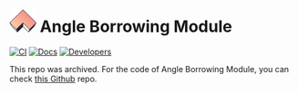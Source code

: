 # <img src="logo.svg" alt="Angle Borrowing Module" height="40px"> Angle Borrowing Module

[![CI](https://github.com/AngleProtocol/angle-borrow/workflows/CI/badge.svg)](https://github.com/AngleProtocol/angle-borrow/actions?query=workflow%3ACI)
[![Docs](https://img.shields.io/badge/docs-%F0%9F%93%84-blue)](https://docs.angle.money/angle-borrowing-module/borrowing-module)
[![Developers](https://img.shields.io/badge/developers-%F0%9F%93%84-pink)](https://developers.angle.money/borrowing-module-contracts/architecture-overview)

This repo was archived. For the code of Angle Borrowing Module, you can check [this Github](https://github.com/AngleProtocol/borrow-contracts) repo.
